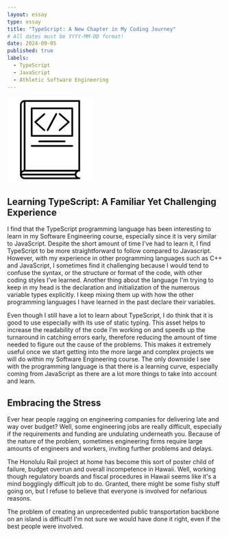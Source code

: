 ```yaml
---
layout: essay
type: essay
title: "TypeScript: A New Chapter in My Coding Journey"
# All dates must be YYYY-MM-DD format!
date: 2024-09-05
published: true
labels:
  - TypeScript
  - JavaScript
  - Athletic Software Engineering
---
```


<img width="200px" class="rounded float-start pe-4" src="../img/difficulty/Coding_Book.jpg">

## Learning TypeScript: A Familiar Yet Challenging Experience

I find that the TypeScript programming language has been interesting to learn in my Software Engineering course, especially since it is very similar to JavaScript. Despite the short amount of time I’ve had to learn it, I find TypeScript to be more straightforward to follow compared to Javascript. However, with my experience in other programming languages such as C++ and JavaScript, I sometimes find it challenging because I would tend to confuse the syntax, or the structure or format of the code, with other coding styles I’ve learned. Another thing about the language I'm trying to keep in my head is the declaration and initialization of the numerous variable types explicitly. I keep mixing them up with how the other programming languages I have learned in the past declare their variables. 

Even though I still have a lot to learn about TypeScript, I do think that it is good to use especially with its use of static typing. This asset helps to increase the readability of the code I'm working on and speeds up the turnaround in catching errors early, therefore reducing the amount of time needed to figure out the cause of the problems. This makes it extremely useful once we start getting into the more large and complex projects we will do within my Software Engineering course. The only downside I see with the programming language is that there is a learning curve, especially coming from JavaScript as there are a lot more things to take into account and learn. 


## Embracing the Stress

Ever hear people ragging on engineering companies for delivering late and way over budget? Well, some engineering jobs are really difficult, especially if the requirements and funding are undulating underneath you. Because of the nature of the problem, sometimes engineering firms require large amounts of engineers and workers, inviting further problems and delays.

The Honolulu Rail project at home has become this sort of poster child of failure, budget overrun and overall incompetence in Hawaii. Well, working though regulatory boards and fiscal procedures in Hawaii seems like it's a mind bogglingly difficult job to do. Granted, there might be some fishy stuff going on, but I refuse to believe that everyone is involved for nefarious reasons.

The problem of creating an unprecedented public transportation backbone on an island is difficult! I'm not sure we would have done it right, even if the best people were involved.

